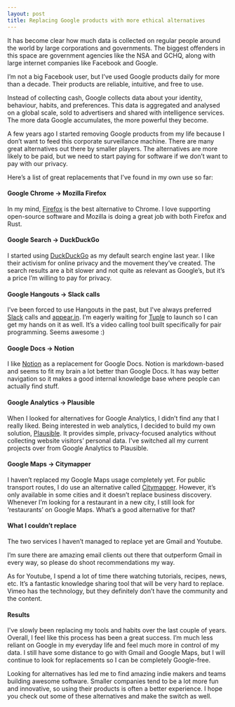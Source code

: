 ```yaml
---
layout: post
title: Replacing Google products with more ethical alternatives
---
```


It has become clear how much data is collected on regular people around the world by large corporations and governments. The biggest offenders in this space are government agencies like the NSA and GCHQ, along with large internet companies like Facebook and Google.

I’m not a big Facebook user, but I’ve used Google products daily for more than a decade. Their products are reliable, intuitive, and free to use.

Instead of collecting cash, Google collects data about your identity, behaviour, habits, and preferences. This data is aggregated and analysed on a global scale, sold to advertisers and shared with intelligence services. The more data Google accumulates, the more powerful they become.

A few years ago I started removing Google products from my life because I don’t want to feed this corporate surveillance machine. There are many great alternatives out there by smaller players. The alternatives are more likely to be paid, but we need to start paying for software if we don’t want to pay with our privacy.

Here’s a list of great replacements that I’ve found in my own use so far:

#### Google Chrome -> Mozilla Firefox
In my mind, [Firefox](https://www.mozilla.org/en-US/firefox/new/) is the best alternative to Chrome. I love supporting open-source software and Mozilla is doing a great job with both Firefox and Rust.

#### Google Search -> DuckDuckGo
I started using [DuckDuckGo](https://duckduckgo.com/) as my default search engine last year. I like their activism for online privacy and the movement they’ve created. The search results are a bit slower and not quite as relevant as Google’s, but it’s a price I’m willing to pay for privacy.

#### Google Hangouts -> Slack calls
I’ve been forced to use Hangouts in the past, but I've always preferred [Slack](https://slack.com/intl/en-gb/) calls and [appear.in](https://appear.in). I’m eagerly waiting for [Tuple](tuple.app) to launch so I can get my hands on it as well. It’s a video calling tool built specifically for pair programming. Seems awesome :)

#### Google Docs -> Notion
I like [Notion](https://notion.so) as a replacement for Google Docs. Notion is markdown-based and seems to fit my brain a lot better than Google Docs. It has way better navigation so it makes a good internal knowledge base where people can actually find stuff.

#### Google Analytics -> Plausible
When I looked for alternatives for Google Analytics, I didn’t find any that I really liked. Being interested in web analytics, I decided to build my own solution, [Plausible](https://plausible.io). It provides simple, privacy-focused analytics without collecting website visitors’ personal data. I've switched all my current projects over from Google Analytics to Plausible.

#### Google Maps -> Citymapper
I haven’t replaced my Google Maps usage completely yet. For public transport routes, I do use an alternative called [Citymapper](https://citymapper.com/). However, it’s only available in some cities and it doesn’t replace business discovery.  Whenever I’m looking for a restaurant in a new city, I still look for ‘restaurants’ on Google Maps. What’s a good alternative for that?

#### What I couldn’t replace
The two services I haven’t managed to replace yet are Gmail and Youtube.

I’m sure there are amazing email clients out there that outperform Gmail in every way, so please do shoot recommendations my way.

As for Youtube, I spend a lot of time there watching tutorials, recipes, news, etc. It’s a fantastic knowledge sharing tool that will be very hard to replace. Vimeo has the technology, but they definitely don’t have the community and the content.

#### Results

I've slowly been replacing my tools and habits over the last couple of years. Overall, I feel like this process has been a great success. I’m much less reliant on Google in my everyday life and feel much more in control of my data. I still have some distance to go with Gmail and Google Maps, but I will continue to look for replacements so I can be completely Google-free.

Looking for alternatives has led me to find amazing indie makers and teams building awesome software. Smaller companies tend to be a lot more fun and innovative, so using their products is often a better experience. I hope you check out some of these alternatives and make the switch as well.
